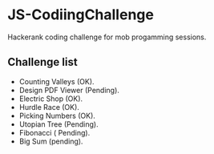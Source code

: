 # JS-CodiingChallenge
Hackerank coding challenge for mob progamming sessions.
## Challenge list
- Counting Valleys (OK).
- Design PDF Viewer (Pending).
- Electric Shop (OK).
- Hurdle Race (OK).
- Picking Numbers (OK).
- Utopian Tree (Pending).
- Fibonacci ( Pending).
- Big Sum (pending).